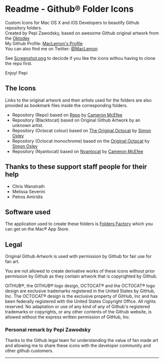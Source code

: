 # Readme - Github® Folder Icons

Custom Icons for Mac OS X and iOS Developers to beautify Github repository folders.  
Created by Pepi Zawodsky, based on awesome Github original artwork from the [Oktodex][6]   
My Github Profile: [MacLemon's Profile][4]  
You can also find me on Twitter: [@MacLemon][3]  

See [Screenshot.png](https://github.com/MacLemon/Github-Folder-Icons/blob/master/Screenshot.png "Screenshot.png") to decicde if you like the icons withou having to clone the repo first.


Enjoy!
Pepi


## The Icons
Links to the original artwork and their artists used for the folders are also provided as bookmark files inside the corresponding folders.

- Repository (Repo) based on [Repo][2] by [Cameron McEfee][7]
- Repository (Blacktocat) based on Original Github Artwork by an unknown artist.
- Repository (Octocat colour) based on [The Original Octocat][8] by [Simon Oxley][9]
- Repository (Octocat monochrome) based on the [Original Octocat][8] by [Simon Oxley][9]
- Repository (Nyantocat) based on [Nyantocat][10] by [Cameron McEfee][7]


## Thanks to these support staff people for their help
* Chris Wanstrath
* Melissa Severini
* Petros Amiridis


## Software used
The application used to create these folders is [Folders Factory][1] which you can get on the Mac® App Store.


## Legal

Original Github Artwork is used with permission by Github for fair use for fan art.

You are not allowed to create derivative works of these icons without prior permission by Github as they contain artwork that is copyrighted by Github.

GITHUB®, the GITHUB® logo design, OCTOCAT® and the OCTOCAT® logo design are exclusive trademarks registered in the United States by GitHub, Inc. The OCTOCAT® design is the exclusive property of GitHub, Inc and has been federally registered with the United States Copyright Office. All rights reserved. No adaptation or use of any kind of any of Github's registered trademarks or copyrights, or any other contents of the Github website, is allowed without the express written permission of GitHub, Inc.

### Personal remark by Pepi Zawodsky
Thanks to the Github legal team for understanding the value of fan made art and allowing me to share these icons with the developer community and other github customers.

---
[1]:http://j.mp/nBcDro "Folders Factory"
[2]:http://octodex.github.com/#repo "Repo"
[3]:https://twitter.com/MacLemon "@MacLemon"
[4]:https://github.com/MacLemon "MacLemon's Profile - Github"
[5]:https://github.com/ "Github"
[6]:http://octodex.github.com/ "Oktodex"
[7]:https://github.com/cameronmcefee "Cameron McEfee"
[8]:http://octodex.github.com/#original "Original Octocat"
[9]:http://www.idokungfoo.com/ "Simon Oxley"
[10]:http://octodex.github.com/#nyantocat "Nyantocat"
